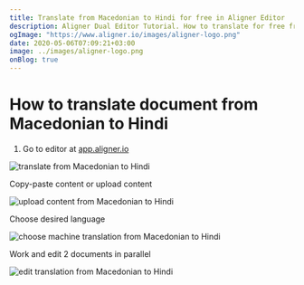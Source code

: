 ```yaml
---
title: Translate from Macedonian to Hindi for free in Aligner Editor
description: Aligner Dual Editor Tutorial. How to translate for free from Macedonian to Hindi. Aligner is multilingual document management platform. 
ogImage: "https://www.aligner.io/images/aligner-logo.png"
date: 2020-05-06T07:09:21+03:00
image: ../images/aligner-logo.png
onBlog: true
---
```


# How to translate document from Macedonian to Hindi

1. Go to editor at [app.aligner.io](https://app.aligner.io "Aligner App web page")

![translate from Macedonian to Hindi](../aligner-blank-editor.png "translate from Macedonian to Hindi")

Copy-paste content or upload content

![upload content from Macedonian to Hindi](../aligner-uploaded-document.png "upload content from Macedonian to Hindi")

Choose desired language

![choose machine translation from Macedonian to Hindi](../aligner-language-dropdown.png "choose machine translation from Macedonian to Hindi")

Work and edit 2 documents in parallel

![edit translation from Macedonian to Hindi](../aligner-double-sitded-editor.png "edit translation from Macedonian to Hindi")

